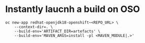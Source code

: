 # Instantly laucnh a build on OSO

```
oc new-app redhat-openjdk18-openshift~<REPO_URL> \
	--context-dir=. \
	--build-env='ARTIFACT_DIR=artefacts' \ 
	--build-env='MAVEN_ARGS=install -pl <MAVEN_MODULE|.>'
```
